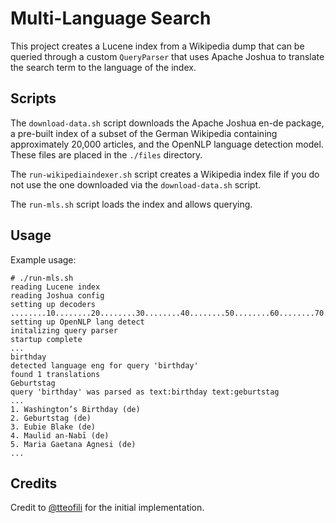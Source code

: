 # Multi-Language Search

This project creates a Lucene index from a Wikipedia dump that can be queried through a custom `QueryParser` that uses Apache Joshua to translate the search term to the language of the index.

## Scripts

The `download-data.sh` script downloads the Apache Joshua en-de package, a pre-built index of a subset of the German Wikipedia containing approximately 20,000 articles, and the OpenNLP language detection model. These files are placed in the `./files` directory.

The `run-wikipediaindexer.sh` script creates a Wikipedia index file if you do not use the one downloaded via the `download-data.sh` script.

The `run-mls.sh` script loads the index and allows querying.

## Usage

Example usage:

```
# ./run-mls.sh
reading Lucene index
reading Joshua config
setting up decoders
........10........20........30........40........50........60........70........80........90.....100%
setting up OpenNLP lang detect
initalizing query parser
startup complete
...
birthday
detected language eng for query 'birthday'
found 1 translations
Geburtstag
query 'birthday' was parsed as text:birthday text:geburtstag
...
1. Washington’s Birthday (de)
2. Geburtstag (de)
3. Eubie Blake (de)
4. Maulid an-Nabī (de)
5. Maria Gaetana Agnesi (de)
...
```

## Credits

Credit to [@tteofili](https://github.com/tteofili) for the initial implementation.
